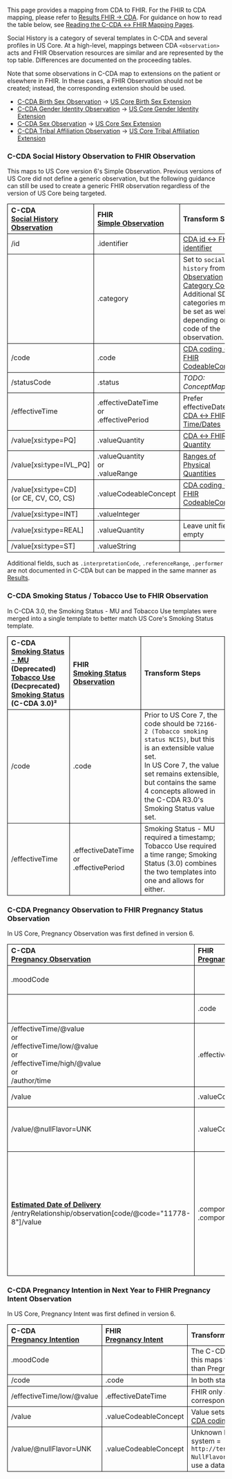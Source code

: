 <style>
td, th {
   border: 1px solid black!important;
}
</style>

This page provides a mapping from CDA to FHIR. For the FHIR to CDA mapping, please refer to [Results FHIR → CDA](./FC-results.html). For guidance on how to read the table below, see [Reading the C-CDA ↔ FHIR Mapping Pages](./mappingGuidance.html).

Social History is a category of several templates in C-CDA and several profiles in US Core. At a high-level, mappings between CDA `<observation>` acts and FHIR Observation resources are similar and are represented by the top table. Differences are documented on the proceeding tables.

Note that some observations in C-CDA map to extensions on the patient or elsewhere in FHIR. In these cases, a FHIR Observation should not be created; instead, the corresponding extension should be used.

- [C-CDA Birth Sex Observation](https://hl7.org/cda/us/ccda/StructureDefinition-BirthSexObservation.html) -> [US Core Birth Sex Extension](https://www.hl7.org/fhir/us/core/StructureDefinition-us-core-birthsex.html)
- [C-CDA Gender Identity Observation](https://hl7.org/cda/us/ccda/StructureDefinition-GenderIdentityObservation.html) -> [US Core Gender Identity Extension](https://www.hl7.org/fhir/us/core/StructureDefinition-us-core-genderIdentity.html)
- [C-CDA Sex Observation](https://hl7.org/cda/us/ccda/StructureDefinition-SexObservation.html) -> [US Core Sex Extension](https://www.hl7.org/fhir/us/core/StructureDefinition-us-core-sex.html)
- [C-CDA Tribal Affiliation Observation](https://hl7.org/cda/us/ccda/StructureDefinition-TribalAffiliationObservation.html) -> [US Core Tribal Affiliation Extension](https://www.hl7.org/fhir/us/core/StructureDefinition-us-core-tribal-affiliation.html)

### C-CDA Social History Observation to FHIR Observation
This maps to US Core version 6's Simple Observation. Previous versions of US Core did not define a generic observation, but the following guidance can still be used to create a generic FHIR observation regardless of the version of US Core being targeted.

|C-CDA<br/>[Social History Observation](https://hl7.org/cda/us/ccda/2024Jan/StructureDefinition-SocialHistoryObservation.html)|FHIR<br/>[Simple Observation](https://hl7.org/fhir/us/core/STU6/StructureDefinition-us-core-simple-observation.html)|Transform Steps|
|:----|:----|:----|
|/id|.identifier|[CDA id ↔ FHIR identifier](mappingGuidance.html#cda-id--fhir-identifier)|
||.category|Set to `social-history` from [Observation Category Codes](https://build.fhir.org/ig/HL7/UTG/CodeSystem-observation-category.html)<br/>Additional SDOH categories may be set as well, depending on the code of the observation. 
|/code |.code|[CDA coding ↔ FHIR CodeableConcept](mappingGuidance.html#cda-coding--fhir-codeableconcept)|
|/statusCode|.status|*TODO: ConceptMap*
|/effectiveTime|.effectiveDateTime<br/>or<br/>.effectivePeriod|Prefer effectiveDateTime<br/>[CDA ↔ FHIR Time/Dates](mappingGuidance.html#cda--fhir-timedates)
|/value[xsi:type=PQ]|.valueQuantity|[CDA ↔ FHIR Quantity](mappingGuidance.html#cda--fhir-quantity)
|/value[xsi:type=IVL_PQ]|.valueQuantity<br/>or<br/>.valueRange|[Ranges of Physical Quantities](mappingGuidance.html#ranges-of-physical-quantities)
|/value[xsi:type=CD]<br/>(or CE, CV, CO, CS)|.valueCodeableConcept|[CDA coding ↔ FHIR CodeableConcept](mappingGuidance.html#cda-coding--fhir-codeableconcept)|
|/value[xsi:type=INT]|.valueInteger|
|/value[xsi:type=REAL]|.valueQuantity|Leave unit fields empty
|/value[xsi:type=ST]|.valueString|

Additional fields, such as `.interpretationCode`, `.referenceRange`, `.performer` are not documented in C-CDA but can be mapped in the same manner as [Results](./CF-results.html).

### C-CDA Smoking Status / Tobacco Use to FHIR Observation
In C-CDA 3.0, the Smoking Status - MU and Tobacco Use templates were merged into a single template to better match US Core's Smoking Status template.

|C-CDA<br/>[Smoking Status - MU](https://hl7.org/cda/us/ccda/2024Jan/StructureDefinition-SmokingStatusMeaningfulUse.html) (Deprecated)<br/>[Tobacco Use](https://hl7.org/cda/us/ccda/2024Jan/StructureDefinition-TobaccoUse.html) (Decprecated)<br/>[Smoking Status](https://build.fhir.org/ig/HL7/CDA-ccda/StructureDefinition-SmokingStatus.html) (C-CDA 3.0)²|FHIR<br/>[Smoking Status Observation](https://hl7.org/fhir/us/core/STU4/StructureDefinition-us-core-smokingstatus.html)|Transform Steps|
|:----|:----|:----|
|/code|.code|Prior to US Core 7, the code should be `72166-2 (Tobacco smoking status NCIS)`, but this is an extensible value set.<br/>In US Core 7, the value set remains extensible, but contains the same 4 concepts allowed in the C-CDA R3.0's Smoking Status value set.
|/effectiveTime|.effectiveDateTime<br/>or<br/>.effectivePeriod|Smoking Status - MU required a timestamp; Tobacco Use required a time range; Smoking Status (3.0) combines the two templates into one and allows for either.

### C-CDA Pregnancy Observation to FHIR Pregnancy Status Observation
In US Core, Pregnancy Observation was first defined in version 6.

|C-CDA<br/>[Pregnancy Observation](https://hl7.org/cda/us/ccda/2024Jan/StructureDefinition-PregnancyObservation.html)|FHIR<br/>[Pregnancy Status](https://hl7.org/fhir/us/core/STU6.1/StructureDefinition-us-core-observation-pregnancystatus.html)|Transform Steps|
|:----|:----|:----|
|.moodCode||The C-CDA moodCode is `EVN` which is why this maps to FHIR's Pregnancy Status rather than Pregnancy Intent.
||.code|`82810-3 (Pregnancy Status)` - C-CDA uses `ASSERTION`, but FHIR clarifies the code to be used.
|/effectiveTime/@value<br/>or<br/>/effectiveTime/low/@value<br/>or<br/>/effectiveTime/high/@value<br/>or<br/>/author/time|.effectiveDateTime|FHIR only allows a single timestamp. Send the first element from the first column with a populated timestamp.<br/>[CDA ↔ FHIR Time/Dates](mappingGuidance.html#cda--fhir-timedates)
|/value|.valueCodeableConcept|Value sets are the same<br/>[CDA coding ↔ FHIR CodeableConcept](mappingGuidance.html#cda-coding--fhir-codeableconcept)|
|/value/@nullFlavor=UNK|.valueCodeableConcept|Unknown becomes an actual value with system = `http://terminology.hl7.org/CodeSystem/v3-NullFlavor`. Any other nullFlavors should use a data-absent-reason extension.
|**[Estimated Date of Delivery](https://hl7.org/cda/us/ccda/2024Jan/StructureDefinition-EstimatedDateofDelivery.html)**<br/>/entryRelationship/observation[code/@code="11778-8"]/value|.component.code<br/>.component.valueDateTime|Set code to `11778-8` and map value to `.valueDateTime`.<br/>Note that while C-CDA hard-codes this to a single value (`11778-8`), there are other, more specific, EDD LOINC codes that could be used as well (see [EDD Including Method](https://vsac.nlm.nih.gov/valueset/2.16.840.1.113883.11.20.9.81/expansion)). These might be communicated as translations on the entryRelationship/observation/code, as the methodCode, or sent as entirely custom observations. Any of these codes can also reasonably be included as a component to a Pregnancy Observation to represent the estimated date of delivery.

### C-CDA Pregnancy Intention in Next Year to FHIR Pregnancy Intent Observation
In US Core, Pregnancy Intent was first defined in version 6.

|C-CDA<br/>[Pregnancy Intention](https://hl7.org/cda/us/ccda/StructureDefinition-PregnancyIntentionInNextYear.html)|FHIR<br/>[Pregnancy Intent](https://hl7.org/fhir/us/core/STU6/StructureDefinition-us-core-observation-pregnancyintent.html)|Transform Steps|
|:----|:----|:----|
|.moodCode||The C-CDA moodCode is `INT` which is why this maps to FHIR's Pregnancy Status rather than Pregnancy Intent.
|/code|.code|In both standards, the code is `86645-9`
|/effectiveTime/low/@value|.effectiveDateTime|FHIR only allows a single timestamp which corresponds to C-CDA's "low" 
|/value|.valueCodeableConcept|Value sets are the same<br/>[CDA coding ↔ FHIR CodeableConcept](mappingGuidance.html#cda-coding--fhir-codeableconcept)|
|/value/@nullFlavor=UNK|.valueCodeableConcept|Unknown becomes an actual value with system = `http://terminology.hl7.org/CodeSystem/v3-NullFlavor`. Any other nullFlavors should use a data-absent-reason extension.


